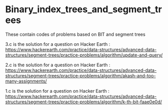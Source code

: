 # Binary_index_trees_and_segment_trees
These contain codes of problems based on BIT and segment trees

3.c is the solution for a question on Hacker Earth : 
https://www.hackerearth.com/practice/data-structures/advanced-data-structures/segment-trees/practice-problems/algorithm/update-and-query/

2.c is the solution for a question on Hacker Earth : 
https://www.hackerearth.com/practice/data-structures/advanced-data-structures/segment-trees/practice-problems/algorithm/akash-and-too-many-assignments/

1.c is the solution for a question on Hacker Earth : 
https://www.hackerearth.com/practice/data-structures/advanced-data-structures/segment-trees/practice-problems/algorithm/k-th-bit-faae0e0d/

